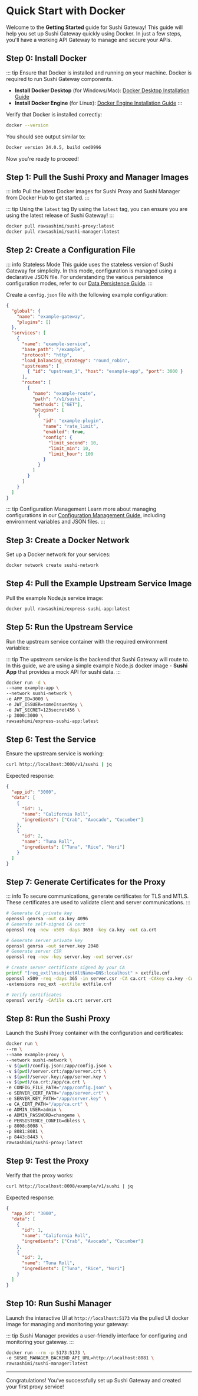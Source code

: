 # Quick Start with Docker

Welcome to the **Getting Started** guide for Sushi Gateway! This guide will help you set up Sushi Gateway quickly using Docker. In just a few steps, you'll have a working API Gateway to manage and secure your APIs.

## Step 0: Install Docker

::: tip
Ensure that Docker is installed and running on your machine. Docker is required to run Sushi Gateway components.

- **Install Docker Desktop** (for Windows/Mac): [Docker Desktop Installation Guide](https://docs.docker.com/desktop/)
- **Install Docker Engine** (for Linux): [Docker Engine Installation Guide](https://docs.docker.com/engine/install/)
  :::

Verify that Docker is installed correctly:

```bash
docker --version
```

You should see output similar to:

```bash
Docker version 24.0.5, build ced0996
```

Now you're ready to proceed!

## Step 1: Pull the Sushi Proxy and Manager Images

::: info
Pull the latest Docker images for Sushi Proxy and Sushi Manager from Docker Hub to get started.
:::

::: tip Using the `latest` tag
By using the `latest` tag, you can ensure you are using the latest release of Sushi Gateway!
:::

```bash
docker pull rawsashimi/sushi-proxy:latest
docker pull rawsashimi/sushi-manager:latest
```

## Step 2: Create a Configuration File

::: info Stateless Mode
This guide uses the stateless version of Sushi Gateway for simplicity. In this mode, configuration is managed using a declarative JSON file. For understanding the various persistence configuration modes, refer to our [Data Persistence Guide](../concepts/data-persistence.md).
:::

Create a `config.json` file with the following example configuration:

```json
{
  "global": {
    "name": "example-gateway",
    "plugins": []
  },
  "services": [
    {
      "name": "example-service",
      "base_path": "/example",
      "protocol": "http",
      "load_balancing_strategy": "round_robin",
      "upstreams": [
        { "id": "upstream_1", "host": "example-app", "port": 3000 }
      ],
      "routes": [
        {
          "name": "example-route",
          "path": "/v1/sushi",
          "methods": ["GET"],
          "plugins": [
            {
              "id": "example-plugin",
              "name": "rate_limit",
              "enabled": true,
              "config": {
                "limit_second": 10,
                "limit_min": 10,
                "limit_hour": 100
              }
            }
          ]
        }
      ]
    }
  ]
}
```

::: tip Configuration Management
Learn more about managing configurations in our [Configuration Management Guide](../concepts/configuration/index.md), including environment variables and JSON files.
:::

## Step 3: Create a Docker Network

Set up a Docker network for your services:

```bash
docker network create sushi-network
```

## Step 4: Pull the Example Upstream Service Image

Pull the example Node.js service image:

```bash
docker pull rawsashimi/express-sushi-app:latest
```

## Step 5: Run the Upstream Service

Run the upstream service container with the required environment variables:

::: tip
The upstream service is the backend that Sushi Gateway will route to. In this guide, we are using a simple example Node.js docker image - **Sushi App** that provides a mock API for sushi data.
:::

```bash
docker run -d \
--name example-app \
--network sushi-network \
-e APP_ID=3000 \
-e JWT_ISSUER=someIssuerKey \
-e JWT_SECRET=123secret456 \
-p 3000:3000 \
rawsashimi/express-sushi-app:latest
```

## Step 6: Test the Service

Ensure the upstream service is working:

```bash
curl http://localhost:3000/v1/sushi | jq
```

Expected response:

```json
{
  "app_id": "3000",
  "data": [
    {
      "id": 1,
      "name": "California Roll",
      "ingredients": ["Crab", "Avocado", "Cucumber"]
    },
    {
      "id": 2,
      "name": "Tuna Roll",
      "ingredients": ["Tuna", "Rice", "Nori"]
    }
  ]
}
```

## Step 7: Generate Certificates for the Proxy

::: info
To secure communications, generate certificates for TLS and MTLS. These certificates are used to validate client and server communications.
:::

```bash
# Generate CA private key
openssl genrsa -out ca.key 4096
# Generate self-signed CA cert
openssl req -new -x509 -days 3650 -key ca.key -out ca.crt

# Generate server private key
openssl genrsa -out server.key 2048
# Generate server CSR
openssl req -new -key server.key -out server.csr

# Create server certificate signed by your CA
printf "[req_ext]\nsubjectAltName=DNS:localhost" > extfile.cnf
openssl x509 -req -days 365 -in server.csr -CA ca.crt -CAkey ca.key -CAcreateserial -out server.crt \
-extensions req_ext -extfile extfile.cnf

# Verify certificates
openssl verify -CAfile ca.crt server.crt
```

## Step 8: Run the Sushi Proxy

Launch the Sushi Proxy container with the configuration and certificates:

```bash
docker run \
--rm \
--name example-proxy \
--network sushi-network \
-v $(pwd)/config.json:/app/config.json \
-v $(pwd)/server.crt:/app/server.crt \
-v $(pwd)/server.key:/app/server.key \
-v $(pwd)/ca.crt:/app/ca.crt \
-e CONFIG_FILE_PATH="/app/config.json" \
-e SERVER_CERT_PATH="/app/server.crt" \
-e SERVER_KEY_PATH="/app/server.key" \
-e CA_CERT_PATH="/app/ca.crt" \
-e ADMIN_USER=admin \
-e ADMIN_PASSWORD=changeme \
-e PERSISTENCE_CONFIG=dbless \
-p 8008:8008 \
-p 8081:8081 \
-p 8443:8443 \
rawsashimi/sushi-proxy:latest
```

## Step 9: Test the Proxy

Verify that the proxy works:

```bash
curl http://localhost:8008/example/v1/sushi | jq
```

Expected response:

```json
{
  "app_id": "3000",
  "data": [
    {
      "id": 1,
      "name": "California Roll",
      "ingredients": ["Crab", "Avocado", "Cucumber"]
    },
    {
      "id": 2,
      "name": "Tuna Roll",
      "ingredients": ["Tuna", "Rice", "Nori"]
    }
  ]
}
```

## Step 10: Run Sushi Manager

Launch the interactive UI at `http://localhost:5173` via the pulled UI docker image for managing and monitoring your gateway:

::: tip
Sushi Manager provides a user-friendly interface for configuring and monitoring your gateway.
:::

```bash
docker run --rm -p 5173:5173 \
-e SUSHI_MANAGER_BACKEND_API_URL=http://localhost:8081 \
rawsashimi/sushi-manager:latest
```

---

Congratulations! You’ve successfully set up Sushi Gateway and created your first proxy service!
